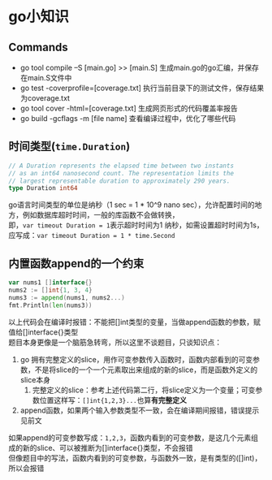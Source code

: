 # go小知识

## Commands

- go tool compile –S [main.go] >> [main.S] 生成main.go的go汇编，并保存在main.S文件中
- go test -coverprofile=[coverage.txt] 执行当前目录下的测试文件，保存结果为coverage.txt
- go tool cover -html=[coverage.txt] 生成网页形式的代码覆盖率报告
- go build -gcflags -m [file name] 查看编译过程中，优化了哪些代码

## 时间类型(`time.Duration`)

```go 
// A Duration represents the elapsed time between two instants
// as an int64 nanosecond count. The representation limits the
// largest representable duration to approximately 290 years.
type Duration int64
```

go语言时间类型的单位是纳秒（1 sec = 1 * 10^9 nano sec），允许配置时间的地方，例如数据库超时时间，一般的库函数不会做转换，  
即，`var timeout Duration = 1`表示超时时间为1 纳秒，如需设置超时时间为1s，应写成：`var timeout Duration = 1 * time.Second`

## 内置函数append的一个约束

```go 
var nums1 []interface{}
nums2 := []int{1, 3, 4}
nums3 := append(nums1, nums2...)
fmt.Println(len(nums3))
```

以上代码会在编译时报错：不能把[]int类型的变量，当做append函数的参数，赋值给[]interface{}类型  
题目本身更像是一个脑筋急转弯，所以这里不谈题目，只谈知识点：

1. go 拥有完整定义的slice，用作可变参数传入函数时，函数内部看到的可变参数，不是将slice的一个一个元素取出来组成的新的slice，而是函数外定义的slice本身
    1. 完整定义的slice：参考上述代码第二行，将slice定义为一个变量；可变参数位置这样写：`[]int{1,2,3}...`也算**有完整定义**
2. append函数，如果两个输入参数类型不一致，会在编译期间报错，错误提示见前文

如果append的可变参数写成：`1,2,3`，函数内看到的可变参数，是这几个元素组成的新的slice、可以被推断为[]interface{}类型，不会报错  
但像题目中的写法，函数内看到的可变参数，与函数外一致，是有类型的([]int)，所以会报错
